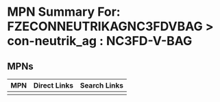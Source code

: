 



# MPN Summary For: FZECONNEUTRIKAGNC3FDVBAG > con-neutrik_ag : NC3FD-V-BAG

## MPNs
  

|MPN|Direct Links|Search Links|
| :--- | :--- | :--- |
||||
